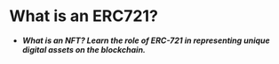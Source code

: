 # What is an ERC721?
- ***What is an NFT? Learn the role of ERC-721 in representing unique digital assets on the blockchain.***

